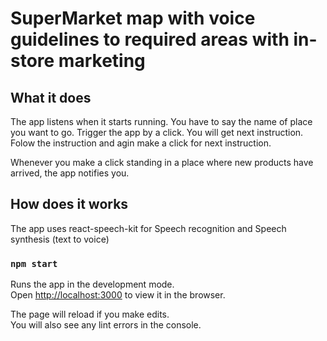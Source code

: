 # SuperMarket map with voice guidelines to required areas with in-store marketing
## What it does
The app listens when it starts running. You have to say the name of place you want to go.
Trigger the app by a click. You will get next instruction.
Folow the instruction and agin make a click for next instruction.

Whenever you make a click standing in a place where new products have arrived, the app notifies you.

## How does it works
The app uses react-speech-kit for Speech recognition and Speech synthesis (text to voice)

### `npm start`

Runs the app in the development mode.\
Open [http://localhost:3000](http://localhost:3000) to view it in the browser.

The page will reload if you make edits.\
You will also see any lint errors in the console.
